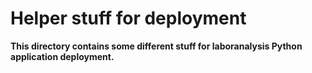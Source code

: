 # Helper stuff for deployment
**This directory contains some different stuff for laboranalysis Python application deployment.**
